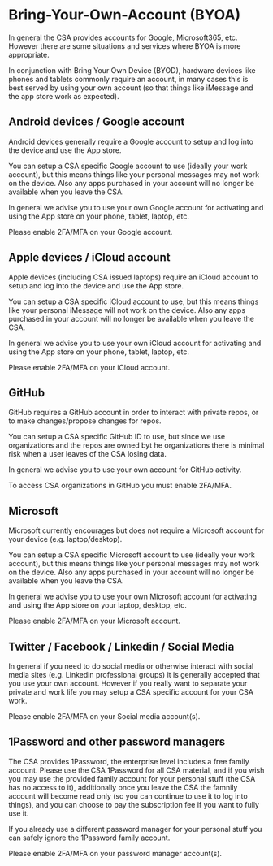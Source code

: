 # Bring-Your-Own-Account (BYOA)

In general the CSA provides accounts for Google, Microsoft365, etc. However there are some situations and services where BYOA is more appropriate.

In conjunction with Bring Your Own Device (BYOD), hardware devices like phones and tablets commonly require an account, in many cases this is best served by using your own account (so that things like iMessage and the app store work as expected).

## Android devices / Google account

Android devices generally require a Google account to setup and log into the device and use the App store.

You can setup a CSA specific Google account to use (ideally your work account), but this means things like your personal messages may not work on the device. Also any apps purchased in your account will no longer be available when you leave the CSA.

In general we advise you to use your own Google account for activating and using the App store on your phone, tablet, laptop, etc.

Please enable 2FA/MFA on your Google account.

## Apple devices / iCloud account

Apple devices (including CSA issued laptops) require an iCloud account to setup and log into the device and use the App store.

You can setup a CSA specific iCloud account to use, but this means things like your personal iMessage will not work on the device. Also any apps purchased in your account will no longer be available when you leave the CSA.

In general we advise you to use your own iCloud account for activating and using the App store on your phone, tablet, laptop, etc.

Please enable 2FA/MFA on your iCloud account.

## GitHub

GitHub requires a GitHub account in order to interact with private repos, or to make changes/propose changes for repos.

You can setup a CSA specific GitHub ID to use, but since we use organizations and the repos are owned byt he organizations there is minimal risk when a user leaves of the CSA losing data. 

In general we advise you to use your own account for GitHub activity.

To access CSA organizations in GitHub you must enable 2FA/MFA.

## Microsoft

Microsoft currently encourages but does not require a Microsoft account for your device (e.g. laptop/desktop).

You can setup a CSA specific Microsoft account to use (ideally your work account), but this means things like your personal messages may not work on the device. Also any apps purchased in your account will no longer be available when you leave the CSA.

In general we advise you to use your own Microsoft account for activating and using the App store on your laptop, desktop, etc.

Please enable 2FA/MFA on your Microsoft account.

## Twitter / Facebook / Linkedin / Social Media

In general if you need to do social media or otherwise interact with social media sites (e.g. Linkedin professional groups) it is generally accepted that you use your own account. However if you really want to separate your private and work life you may setup a CSA specific account for your CSA work.

Please enable 2FA/MFA on your Social media account(s).

## 1Password and other password managers

The CSA provides 1Password, the enterprise level includes a free family account. Please use the CSA 1Password for all CSA material, and if you wish you may use the provided family account for your personal stuff (the CSA has no access to it), additionally once you leave the CSA the famnily account will become read only (so you can continue to use it to log into things), and you can choose to pay the subscription fee if you want to fully use it.

If you already use a different password manager for your personal stuff you can safely ignore the 1Password family account.

Please enable 2FA/MFA on your password manager account(s).
